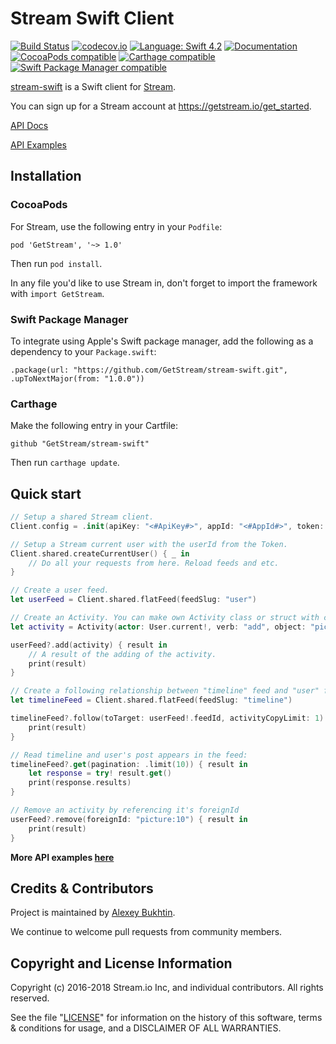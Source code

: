# Stream Swift Client

[![Build Status](https://travis-ci.com/GetStream/stream-swift.svg?branch=master)](https://travis-ci.com/GetStream/stream-swift)
[![codecov.io](https://codecov.io/github/GetStream/stream-swift/coverage.svg?branch=master)](https://codecov.io/github/GetStream/stream-swift?branch=master)
[![Language: Swift 4.2](https://img.shields.io/badge/Swift-4.2-orange.svg)](https://swift.org)
[![Documentation](https://github.com/GetStream/stream-swift/blob/master/docs/badge.svg)](https://getstream.github.io/stream-swift/)
[![CocoaPods compatible](https://img.shields.io/cocoapods/v/GetStream.svg)](https://cocoapods.org/pods/GetStream)
[![Carthage compatible](https://img.shields.io/badge/Carthage-compatible-4BC51D.svg?style=flat)](https://github.com/Carthage/Carthage)
[![Swift Package Manager compatible](https://img.shields.io/badge/Swift%20Package%20Manager-compatible-brightgreen.svg)](https://github.com/apple/swift-package-manager)

[stream-swift](https://github.com/GetStream/stream-swift) is a Swift client for [Stream](https://getstream.io/).

You can sign up for a Stream account at https://getstream.io/get_started.

[API Docs](https://getstream.github.io/stream-swift/)

[API Examples](https://github.com/GetStream/stream-swift/wiki)</b>

## Installation

### CocoaPods

For Stream, use the following entry in your `Podfile`:
```
pod 'GetStream', '~> 1.0'
```
Then run `pod install`.

In any file you'd like to use Stream in, don't forget to import the framework with `import GetStream`.

### Swift Package Manager

To integrate using Apple's Swift package manager, add the following as a dependency to your `Package.swift`:
```
.package(url: "https://github.com/GetStream/stream-swift.git", .upToNextMajor(from: "1.0.0"))
```

### Carthage

Make the following entry in your Cartfile:
```
github "GetStream/stream-swift"
```
Then run `carthage update`.

## Quick start

```swift
// Setup a shared Stream client.
Client.config = .init(apiKey: "<#ApiKey#>", appId: "<#AppId#>", token: "<#Token#>")

// Setup a Stream current user with the userId from the Token.
Client.shared.createCurrentUser() { _ in 
    // Do all your requests from here. Reload feeds and etc.
}

// Create a user feed.
let userFeed = Client.shared.flatFeed(feedSlug: "user")

// Create an Activity. You can make own Activity class or struct with custom properties.
let activity = Activity(actor: User.current!, verb: "add", object: "picture:10", foreignId: "picture:10")

userFeed?.add(activity) { result in
    // A result of the adding of the activity.
    print(result)
}

// Create a following relationship between "timeline" feed and "user" feed:
let timelineFeed = Client.shared.flatFeed(feedSlug: "timeline")

timelineFeed?.follow(toTarget: userFeed!.feedId, activityCopyLimit: 1) { result in
    print(result)
}

// Read timeline and user's post appears in the feed:
timelineFeed?.get(pagination: .limit(10)) { result in
    let response = try! result.get()
    print(response.results)
}

// Remove an activity by referencing it's foreignId
userFeed?.remove(foreignId: "picture:10") { result in
    print(result)
}
```

<b>More API examples [here](https://github.com/GetStream/stream-swift/wiki)</b>

## Credits & Contributors

Project is maintained by [Alexey Bukhtin](https://github.com/buh).

We continue to welcome pull requests from community members.

## Copyright and License Information

Copyright (c) 2016-2018 Stream.io Inc, and individual contributors. All rights reserved.

See the file "[LICENSE](https://github.com/GetStream/stream-swift/blob/master/LICENSE)" for information on the history of this software, terms & conditions for usage, and a DISCLAIMER OF ALL WARRANTIES.
